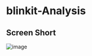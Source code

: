 # blinkit-Analysis

## Screen Short 
![image](https://github.com/user-attachments/assets/97573020-f3b5-4927-a5d7-d6835ab9b77b)

